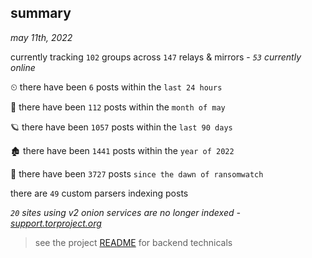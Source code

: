 
## summary
_may 11th, 2022_

currently tracking `102` groups across `147` relays & mirrors - _`53` currently online_

⏲ there have been `6` posts within the `last 24 hours`

🦈 there have been `112` posts within the `month of may`

🪐 there have been `1057` posts within the `last 90 days`

🏚 there have been `1441` posts within the `year of 2022`

🦕 there have been `3727` posts `since the dawn of ransomwatch`

there are `49` custom parsers indexing posts

_`20` sites using v2 onion services are no longer indexed - [support.torproject.org](https://support.torproject.org/onionservices/v2-deprecation/)_

> see the project [README](https://github.com/thetanz/ransomwatch#ransomwatch--) for backend technicals
